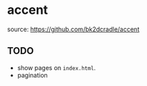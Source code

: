 # accent

source: https://github.com/bk2dcradle/accent

## TODO
 * show pages on `index.html`.
 * pagination 
